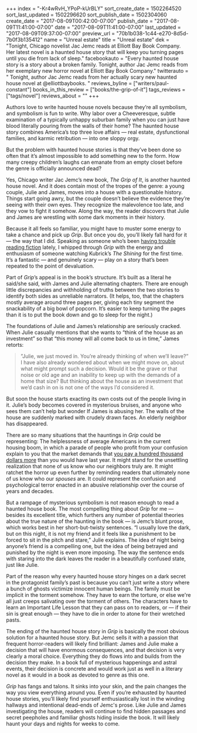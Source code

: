 +++
index = "-Kr4wRvH_YPoP-kUrBLY"
sort_create_date = 1502264520
sort_last_updated = 1502296620
sort_publish_date = 1502304060
create_date = "2017-08-09T00:42:00-07:00"
publish_date = "2017-08-09T11:41:00-07:00"
date = "2017-08-09T11:41:00-07:00"
last_updated = "2017-08-09T09:37:00-07:00"
preview_url = "70b1b038-1c44-e270-8d5d-7b0f3b135412"
name = "Unreal estate"
title = "Unreal estate"
dek = "Tonight, Chicago novelist Jac Jemc reads at Elliott Bay Book Company. Her latest novel is a haunted house story that will keep you turning pages until you die from lack of sleep."
facebookauto = "Every haunted house story is a story about a broken family.  Tonight, author Jac Jemc reads from her exemplary new horror novel at Elliott Bay Book Company."
twitterauto = " Tonight, author Jac Jemc reads from her actually scary new haunted house novel at @elliottbaybooks. "
reviews_byline = ["writers/paul-constant"]
books_in_this_review = ["books/the-grip-of-it"]
tags_reviews = ["tags/novel"]
reviews_about = ""
+++

Authors love to write haunted house novels because they’re all symbolism, and symbolism is fun to write. Why labor over a Cheeveresque, subtle examination of a typically unhappy suburban family when you can just have blood literally pouring from the walls of their home? The haunted house story combines America’s top three love affairs — real estate, dysfunctional families, and karmic retribution — into one sloppy orgy.

But the problem with haunted house stories is that they’ve been done so often that it’s almost impossible to add something new to the form. How many creepy children’s laughs can emanate from an empty closet before the genre is officially announced dead? 

Yes, Chicago writer Jac Jemc’s new book, *The Grip of It*, is another haunted house novel. And it does contain most of the tropes of the genre: a young couple, Julie and James, moves into a house with a questionable history. Things start going awry, but the couple doesn’t believe the evidence they’re seeing with their own eyes. They recognize the malevolence too late, and they vow to fight it somehow. Along the way, the reader discovers that Julie and James are wrestling with some dark moments in their history.

Because it all feels so familiar, you might have to muster some energy to take a chance and pick up *Grip*. But once you do, you’ll likely fall hard for it — the way that I did. Speaking as someone who’s been [having trouble reading fiction](http://www.seattlereviewofbooks.com/notes/2017/07/28/no-donald-trump-didnt-kill-fiction-he-just-knocked-it-out-for-a-little-while/) lately, I whipped through *Grip* with the energy and enthusiasm of someone watching Kubrick’s *The Shining* for the first time. It’s a fantastic — and genuinely scary — play on a story that’s been repeated to the point of devaluation.

Part of *Grip*’s appeal is in the book’s structure. It’s built as a literal he said/she said, with James and Julie alternating chapters. There are enough little discrepancies and withholding of truths between the two stories to identify both sides as unreliable narrators. (It helps, too, that the chapters mostly average around three pages per, giving each tiny segment the snackability of a big bowl of popcorn. It’s easier to keep turning the pages than it is to put the book down and go to sleep for the night.)

The foundations of Julie and James’s relationship are seriously cracked. When Julie casually mentions that she wants to “think of the house as an investment” so that “this money will all come back to us in time,” James retorts:

<blockquote>”Julie, we just moved in. You’re already thinking of when we’ll leave?” I have also already wondered about when we might move on, about what might prompt such a decision. Would it be the grave or that noise or old age and an inability to keep up with the demands of a home that size? But thinking about the house as an investment that we’d cash in on is not one of the ways I’d considered it.</blockquote>

But soon the house starts exacting its own costs out of the people living in it. Julie’s body becomes covered in mysterious bruises, and anyone who sees them can’t help but wonder If James is abusing her. The walls of the house are suddenly marked with crudely drawn faces. An elderly neighbor has disappeared.

There are so many situations that the hauntings in *Grip* could be representing: The helplessness of average Americans in the current housing boom, in which a parade of people who profit from your confusion explain to you that the market demands that [you pay a hundred thousand dollars more](http://www.seattletimes.com/business/real-estate/king-county-home-prices-grow-100000-in-a-year-for-first-time-ever/) than you would have last year. It might stand for the unsettling realization that none of us know who our neighbors truly are. It might ratchet the horror up even further by reminding readers that ultimately none of us know who our *spouses* are. It could represent the confusion and psychological terror enacted in an abusive relationship over the course of years and decades. 

But a rampage of mysterious symbolism is not reason enough to read a haunted house book. The most compelling thing about *Grip* for me — besides its excellent title, which furthers any number of potential theories about the true nature of the haunting in the book — is Jemc’s blunt prose, which works best in her short-but-twisty sentences. “I usually love the dark, but on this night, it is not my friend and it feels like a punishment to be forced to sit in the pitch and stare,” Julie explains. The idea of night being anyone’s friend is a compelling one, but the idea of being betrayed and punished by the night is even more imposing. The way the sentence ends with staring into the dark leaves the reader in a beautifully confused state, just like Julie.

Part of the reason why every haunted house story hinges on a dark secret in the protagonist family’s past is because you can’t just write a story where a bunch of ghosts victimize innocent human beings. The family must be implicit in the torment somehow. They have to earn the torture, or else we're all just creeps salivating over the torment of others. The characters have to learn an Important Life Lesson that they can pass on to readers, or — if their sin is great enough — they have to die in order to atone for their wretched pasts.

The ending of the haunted house story in *Grip* is basically the most obvious solution for a haunted house story. But Jemc sells it with a passion that frequent horror-readers will likely find brilliant: James and Julie make a decision that will have enormous consequences, and that decision is very clearly a moral choice. Everything they do flows into and builds from the decision they make. In a book full of mysterious happenings and astral events, their decision is concrete and would work just as well in a literary novel as it would in a book as devoted to genre as this one.

*Grip* has fangs and talons. It sinks into your skin, and the pain changes the way you view everything around you. Even if you’re exhausted by haunted house stories, you’ll likely find yourself enthusiastically lost in the winding hallways and intentional dead-ends of Jemc's prose. Like Julie and James investigating the house, readers will continue to find hidden passages and secret peepholes and familiar ghosts hiding inside the book. It will likely haunt your days and nights for weeks to come.
